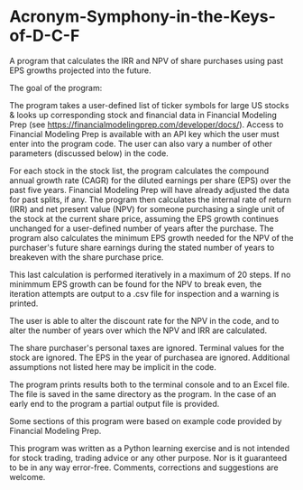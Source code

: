 # Acronym-Symphony-in-the-Keys-of-D-C-F
A program that calculates the IRR and NPV of share purchases using past EPS growths projected into the future.

The goal of the program:

The program takes a user-defined list of ticker symbols for large US stocks & looks up corresponding stock and financial data in Financial Modeling Prep (see https://financialmodelingprep.com/developer/docs/). Access to Financial Modeling Prep is available with an API key which the user must enter into the program code. The user can
also vary a number of other parameters (discussed below) in the code.

For each stock in the stock list, the program calculates the compound annual growth rate (CAGR) for the diluted earnings per share (EPS) over the past five years. Financial Modeling Prep will have already adjusted the data for past splits, if any. The program then calculates the internal rate of return (IRR) and net present value (NPV) for someone purchasing a single unit of the stock at the current share price, assuming the EPS growth continues unchanged for a user-defined number of years after the purchase. The program also calculates the minimum EPS growth needed for the NPV of the purchaser's future share earnings during the stated number of years to breakeven with the share purchase price.

This last calculation is performed iteratively in a maximum of 20 steps. If no minimmum EPS growth can be found for the NPV to break even, the iteration attempts are output to a .csv file for inspection and a warning is printed.

The user is able to alter the discount rate for the NPV in the code, and to alter the number of years over which the NPV and IRR are calculated.

The share purchaser's personal taxes are ignored. Terminal values for the stock are ignored. The EPS in the year of purchasea are ignored. Additional assumptions not listed here may be implicit in the code.

The program prints results both to the terminal console and to an Excel file. The file is saved in the same directory as the program. In the case of an early end to the program a partial output file is provided.

Some sections of this program were based on example code provided by Financial Modeling Prep.

This program was written as a Python learning exercise and is not intended for stock trading, trading advice or any other purpose. Nor is it guaranteed to be in any way error-free. Comments, corrections and suggestions are welcome.
